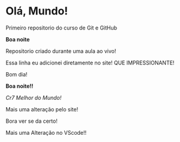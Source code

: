 # Olá, Mundo!
 Primeiro repositorio do curso de Git e GitHub

 **Boa noite**

 Repositorio criado durante uma aula ao vivo!

 Essa linha eu adicionei diretamente no site! QUE IMPRESSIONANTE!

 Bom dia!

 **Boa noite!!**

 *Cr7 Melhor do Mundo!*

 Mais uma alteração pelo site!

 Bora ver se da certo!

Mais uma Alteração no VScode!!
